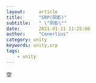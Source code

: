 ```yaml
---
layout:     article
title:      "SRP(阴影)"
subtitle:   " \"阴影\""
date:       2021-01-21 11:25:00
author:     "Conerlius"
category: unity
keywords: unity,srp
tags:
    - unity
---
```


空